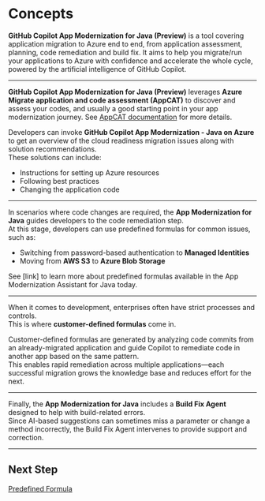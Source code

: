 # Concepts

**GitHub Copilot App Modernization for Java (Preview)** is a tool covering application migration to Azure end to end, from application assessment, planning, code remediation and build fix. It aims to help you migrate/run your applications to Azure with confidence and accelerate the whole cycle, powered by the artificial intelligence of GitHub Copilot.

---

**GitHub Copilot App Modernization for Java (Preview)** leverages **Azure Migrate application and code assessment (AppCAT)** to discover and assess your codes, and usually a good starting point in your app modernization journey. See [AppCAT documentation](http://aka.ms/appcat-install) for more details.

Developers can invoke **GitHub Copilot App Modernization - Java on Azure** to get an overview of the cloud readiness migration issues along with solution recommendations.  
These solutions can include:
- Instructions for setting up Azure resources  
- Following best practices  
- Changing the application code

---

In scenarios where code changes are required, the **App Modernization for Java** guides developers to the code remediation step.  
At this stage, developers can use predefined formulas for common issues, such as:

- Switching from password-based authentication to **Managed Identities**
- Moving from **AWS S3** to **Azure Blob Storage**

See [link] to learn more about predefined formulas available in the App Modernization Assistant for Java today.

---

When it comes to development, enterprises often have strict processes and controls.  
This is where **customer-defined formulas** come in.  

Customer-defined formulas are generated by analyzing code commits from an already-migrated application and guide Copilot to remediate code in another app based on the same pattern.  
This enables rapid remediation across multiple applications—each successful migration grows the knowledge base and reduces effort for the next.

---

Finally, the **App Modernization for Java** includes a **Build Fix Agent** designed to help with build-related errors.  
Since AI-based suggestions can sometimes miss a parameter or change a method incorrectly, the Build Fix Agent intervenes to provide support and correction.

---

## Next Step

[Predefined Formula](#predefined-formula)

